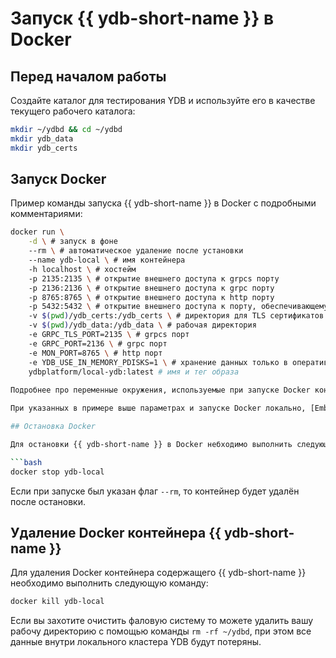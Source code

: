 # Запуск {{ ydb-short-name }} в Docker

## Перед началом работы

Создайте каталог для тестирования YDB и используйте его в качестве текущего рабочего каталога:

```bash
mkdir ~/ydbd && cd ~/ydbd
mkdir ydb_data
mkdir ydb_certs
```

## Запуск Docker

Пример команды запуска {{ ydb-short-name }} в Docker с подробными комментариями:

```bash
docker run \
    -d \ # запуск в фоне
    --rm \ # автоматическое удаление после установки
    --name ydb-local \ # имя контейнера
    -h localhost \ # хостейм
    -p 2135:2135 \ # открытие внешнего доступа к grpcs порту
    -p 2136:2136 \ # открытие внешнего доступа к grpc порту
    -p 8765:8765 \ # открытие внешнего доступа к http порту
    -p 5432:5432 \ # открытие внешнего доступа к порту, обеспечивающему PostgreSQL-совместимость
    -v $(pwd)/ydb_certs:/ydb_certs \ # директория для TLS сертификатов
    -v $(pwd)/ydb_data:/ydb_data \ # рабочая директория
    -e GRPC_TLS_PORT=2135 \ # grpcs порт
    -e GRPC_PORT=2136 \ # grpc порт
    -e MON_PORT=8765 \ # http порт
    -e YDB_USE_IN_MEMORY_PDISKS=1 \ # хранение данных только в оперативной памяти
    ydbplatform/local-ydb:latest # имя и тег образа
    
Подробнее про переменные окружения, используемые при запуске Docker контейнера с {{ ydb-short-name }} можно узнать в разделе [{#T}](environment.md)

При указанных в примере выше параметрах и запуске Docker локально, [Embedded UI](../embedded-ui/index.md)  {{ ydb-short-name }} будет доступен по адресу [http://localhost:8765⁠](http://localhost:8765⁠).

## Остановка Docker

Для остановки {{ ydb-short-name }} в Docker небходимо выполнить следующую команду:

```bash
docker stop ydb-local
```

Если при запуске был указан флаг `--rm`, то контейнер будет удалён после остановки.

## Удаление Docker контейнера {{ ydb-short-name }}

Для удаления Docker контейнера содержащего {{ ydb-short-name }} необходимо выполнить следующую команду:

```bash
docker kill ydb-local
```

Если вы захотите очистить фаловую систему то можете удалить вашу рабочу директорию с помощью команды `rm -rf ~/ydbd`, при этом все данные внутри локального кластера YDB будут потеряны.
